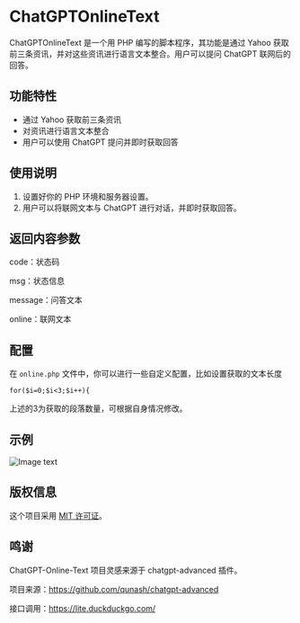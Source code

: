 # ChatGPTOnlineText 

ChatGPTOnlineText  是一个用 PHP 编写的脚本程序，其功能是通过 Yahoo 获取前三条资讯，并对这些资讯进行语言文本整合。用户可以提问 ChatGPT 联网后的回答。

## 功能特性

- 通过 Yahoo 获取前三条资讯
- 对资讯进行语言文本整合
- 用户可以使用 ChatGPT 提问并即时获取回答

## 使用说明

1. 设置好你的 PHP 环境和服务器设置。
2. 用户可以将联网文本与 ChatGPT 进行对话，并即时获取回答。

## 返回内容参数

code：状态码

msg：状态信息

message：问答文本

online：联网文本

## 配置

在 `online.php` 文件中，你可以进行一些自定义配置，比如设置获取的文本长度

```for($i=0;$i<3;$i++){```

上述的3为获取的段落数量，可根据自身情况修改。

## 示例

![Image text](success.png)

## 版权信息

这个项目采用 [MIT 许可证](LICENSE)。

## 鸣谢

ChatGPT-Online-Text 项目灵感来源于 chatgpt-advanced 插件。

项目来源：https://github.com/qunash/chatgpt-advanced

接口调用：https://lite.duckduckgo.com/
